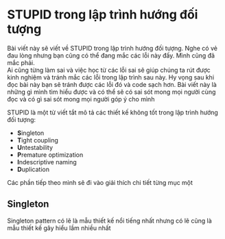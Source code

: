 # STUPID trong lập trình hướng đối tượng

Bài viết này sẽ viết về STUPID trong lập trình hướng đối tượng. Nghe có vẻ đau lòng nhưng bạn cũng có thể đang mắc các lỗi này đấy. Mình cũng đã mắc phải.  
Ai cũng từng làm sai và việc học từ các lỗi sai sẽ giúp chúng ta rút được kinh nghiệm và tránh mắc các lỗi trong lập trình sau này. Hy vọng sau khi đọc bài này bạn sẽ tránh được các lỗi đó và code sạch hơn. Bài viết này là những gì mình tìm hiểu được và có thể sẽ có sai sót mong mọi người cùng đọc và có gì sai sót mong mọi người góp ý cho mình

STUPID là một từ viết tắt mô tả các thiết kế không tốt trong lập trình hướng đối tượng:  
- **S**ingleton
- **T**ight coupling
- **U**ntestability
- **P**remature optimization
- **I**ndescriptive naming
- **D**uplication

Các phần tiếp theo mình sẽ đi vào giải thích chi tiết từng mục một
## Singleton
Singleton pattern có lẽ là mẫu thiết kế nổi tiếng nhất nhưng có lẽ cũng là mẫu thiết kế gây hiểu lầm nhiều nhất 